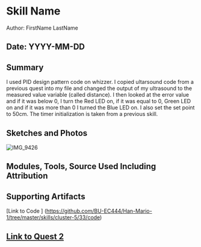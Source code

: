#  Skill Name

Author: FirstName LastName

Date: YYYY-MM-DD
-----

## Summary

I used PID design pattern code on whizzer. I copied ultarsound code from a previous quest into my file and changed the output of my ultrasound to the measured value variable (called distance). I then looked at the error value and if it was below 0, I turn the Red LED on, if it was equal to 0, Green LED on and if it was more than 0 I turned the Blue LED on. I also set the set point to 50cm.
The timer initialization is taken from a previous skill.
## Sketches and Photos

![IMG_9426](https://user-images.githubusercontent.com/45515930/100811941-dbaf9780-3409-11eb-8d5d-68d46c0d6e70.JPG)

## Modules, Tools, Source Used Including Attribution


## Supporting Artifacts

[Link to Code ] (https://github.com/BU-EC444/Han-Mario-1/tree/master/skills/cluster-5/33/code)

[Link to Quest 2 ](https://github.com/BU-EC444/Team2-Cherian-Han-Valiuddin/tree/master/quest-2)
-----
